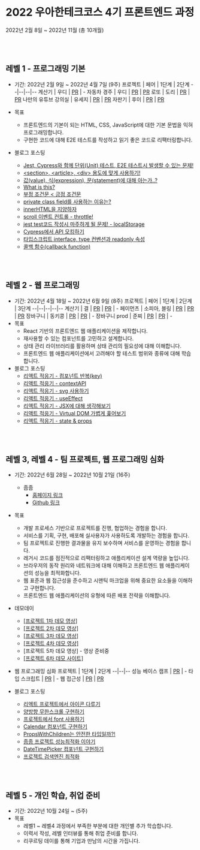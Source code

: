 # 2022 우아한테크코스 4기 프론트엔드 과정

2022년 2월 8일 ~ 2022년 11월 (총 10개월)

<br /><br />

## 레벨 1 - 프로그래밍 기본

- 기간: 2022년 2월 9일 ~ 2022년 4월 7일 (9주)
  프로젝트 | 페어 | 1단계 | 2단계
  --|--|--|--
  계산기 | 우디 | [PR](https://github.com/woowacourse/javascript-calculator/pull/38) | -
  자동차 경주 | 우디 | [PR](https://github.com/woowacourse/javascript-racingcar/pull/92) | [PR](https://github.com/woowacourse/javascript-racingcar/pull/102)
  로또 | 도리 | [PR](https://github.com/woowacourse/javascript-lotto/pull/113) | [PR](https://github.com/woowacourse/javascript-lotto/pull/132)
  나만의 유튜브 강의실 | 유세지 | [PR](https://github.com/woowacourse/javascript-youtube-classroom/pull/98) | [PR](https://github.com/woowacourse/javascript-youtube-classroom/pull/122)
  자판기 | 후이 | [PR](https://github.com/woowacourse/javascript-vendingmachine/pull/14) | [PR](https://github.com/woowacourse/javascript-vendingmachine/pull/62)

- 목표

  - 프론트엔드의 기본이 되는 HTML, CSS, JavaScript에 대한 기본 문법을 익혀 프로그래밍합니다.
  - 구현한 코드에 대해 E2E 테스트를 작성하고 읽기 좋은 코드로 리팩터링합니다.

- 블로그 포스팅
  - [Jest, Cypress와 함께 단위(Unit) 테스트, E2E 테스트시 발생할 수 있는 문제!](https://velog.io/@kkojae91/Jest-Cypress%EC%99%80-%ED%95%A8%EA%BB%98-%EB%8B%A8%EC%9C%84Unit-%ED%85%8C%EC%8A%A4%ED%8A%B8-E2E-%ED%85%8C%EC%8A%A4%ED%8A%B8%EC%8B%9C-%EB%B0%9C%EC%83%9D%ED%95%A0-%EC%88%98-%EC%9E%88%EB%8A%94-%EB%AC%B8%EC%A0%9C)
  - [\<section>, \<article>, \<div> 용도에 맞게 사용하기!](https://velog.io/@kkojae91/section-article-div-%EC%9A%A9%EB%8F%84%EC%97%90-%EB%A7%9E%EA%B2%8C-%EC%82%AC%EC%9A%A9%ED%95%98%EA%B8%B0)
  - [값(value), 식(expression), 문(statement)에 대해 아는가..?](https://velog.io/@kkojae91/%EA%B0%92value-%EC%8B%9Dexpression-%EB%AC%B8statement%EC%97%90-%EB%8C%80%ED%95%B4-%EC%95%84%EB%8A%94%EA%B0%80)
  - [What is this?](https://velog.io/@kkojae91/What-is-this)
  - [부정 조건문 < 긍정 조건문](https://velog.io/@kkojae91/%EB%B6%80%EC%A0%95-%EC%A1%B0%EA%B1%B4%EB%AC%B8-%EA%B8%8D%EC%A0%95-%EC%A1%B0%EA%B1%B4%EB%AC%B8)
  - [private class field를 사용하는 이유는?](https://velog.io/@kkojae91/private-class-field%EB%A5%BC-%EC%82%AC%EC%9A%A9%ED%95%98%EB%8A%94-%EC%9D%B4%EC%9C%A0%EB%8A%94)
  - [innerHTML을 지양하자](https://velog.io/@kkojae91/innerHTML%EC%9D%84-%EC%A7%80%EC%96%91%ED%95%98%EC%9E%90)
  - [scroll 이벤트 컨트롤 - throttle!](https://velog.io/@kkojae91/scroll-%EC%9D%B4%EB%B2%A4%ED%8A%B8-%EC%BB%A8%ED%8A%B8%EB%A1%A4-throttle)
  - [jest test코드 작성시 마주하게 될 문제! - localStorage](https://velog.io/@kkojae91/jest-test%EC%BD%94%EB%93%9C-%EC%9E%91%EC%84%B1%EC%8B%9C-%EB%A7%88%EC%A3%BC%ED%95%98%EA%B2%8C-%EB%90%A0-%EB%AC%B8%EC%A0%9C-localStorage)
  - [Cypress에서 API 모킹하기](https://velog.io/@kkojae91/Cypress%EC%97%90%EC%84%9C-API-%EB%AA%A8%ED%82%B9%ED%95%98%EA%B8%B0)
  - [타입스크립트 interface, type 컨벤션과 readonly 속성](https://velog.io/@kkojae91/%ED%83%80%EC%9E%85%EC%8A%A4%ED%81%AC%EB%A6%BD%ED%8A%B8-interface-type-%EC%BB%A8%EB%B2%A4%EC%85%98%EA%B3%BC-readonly-%EC%86%8D%EC%84%B1)
  - [콜백 함수(callback function)](https://velog.io/@kkojae91/%EC%BD%9C%EB%B0%B1-%ED%95%A8%EC%88%98callback-function)

<br /><br />

## 레벨 2 - 웹 프로그래밍

- 기간: 2022년 4월 18일 ~ 2022년 6월 9일 (8주)
  프로젝트 | 페어 | 1단계 | 2단계 | 3단계
  --|--|--|--|--
  계산기 | 결 | [PR](https://github.com/woowacourse/react-calculator/pull/15) | [PR](https://github.com/woowacourse/react-calculator/pull/40) | -
  페이먼츠 | 소피아, 블링 | [PR](https://github.com/woowacourse/react-payments/pull/103) | [PR](https://github.com/woowacourse/react-payments/pull/126) | [PR](https://github.com/woowacourse/react-payments/pull/163)
  장바구니 | 동키콩 | [PR](https://github.com/woowacourse/react-shopping-cart/pull/83) | [PR](https://github.com/woowacourse/react-shopping-cart/pull/132) | -
  장바구니 prod | 준찌 | [PR](https://github.com/woowacourse/react-shopping-cart-prod/pull/15) | [PR](https://github.com/woowacourse/react-shopping-cart-prod/pull/56) | -
- 목표
  - React 기반의 프론트엔드 웹 애플리케이션을 제작합니다.
  - 재사용할 수 있는 컴포넌트를 고민하고 설계합니다.
  - 상태 관리 라이브러리를 활용하며 상태 관리의 필요성에 대해 이해합니다.
  - 프론트엔드 웹 애플리케이션에서 고려해야 할 테스트 범위와 종류에 대해 학습합니다.
- 블로그 포스팅
  - [리액트 적응기 - 컴포넌트 반복(key)](https://velog.io/@kkojae91/%EB%A6%AC%EC%95%A1%ED%8A%B8-%EC%A0%81%EC%9D%91%EA%B8%B0-%EC%BB%B4%ED%8F%AC%EB%84%8C%ED%8A%B8-%EB%B0%98%EB%B3%B5key)
  - [리액트 적응기 - contextAPI](https://velog.io/@kkojae91/%EB%A6%AC%EC%95%A1%ED%8A%B8-%EC%A0%81%EC%9D%91%EA%B8%B0-contextAPI)
  - [리액트 적응기 - svg 사용하기](https://velog.io/@kkojae91/%EB%A6%AC%EC%95%A1%ED%8A%B8-%EC%A0%81%EC%9D%91%EA%B8%B0-svg-%EC%82%AC%EC%9A%A9%ED%95%98%EA%B8%B0)
  - [리액트 적응기 - useEffect](https://velog.io/@kkojae91/%EB%A6%AC%EC%95%A1%ED%8A%B8-%EC%A0%81%EC%9D%91%EA%B8%B0-useEffect)
  - [리액트 적응기 - JSX에 대해 생각해보기](https://velog.io/@kkojae91/%EB%A6%AC%EC%95%A1%ED%8A%B8-%EC%A0%81%EC%9D%91%EA%B8%B0-JSX%EC%97%90-%EB%8C%80%ED%95%B4-%EC%83%9D%EA%B0%81%ED%95%B4%EB%B3%B4%EA%B8%B0)
  - [리액트 적응기 - Virtual DOM 가볍게 훑어보기](https://velog.io/@kkojae91/%EB%A6%AC%EC%95%A1%ED%8A%B8-%EC%A0%81%EC%9D%91%EA%B8%B0-Virtual-DOM-%EA%B0%80%EB%B3%8D%EA%B2%8C-%ED%9B%91%EC%96%B4%EB%B3%B4%EA%B8%B0)
  - [리액트 적응기 - state & props](https://velog.io/@kkojae91/%EB%A6%AC%EC%95%A1%ED%8A%B8-%EC%A0%81%EC%9D%91%EA%B8%B0-state-props)

<br /><br />

## 레벨 3, 레벨 4 - 팀 프로젝트, 웹 프로그래밍 심화

- 기간: 2022년 6월 28일 ~ 2022년 10월 21일 (16주)
  - 줍줍
    - [홈페이지 링크](https://jupjup.site/)
    - [Github 링크](https://github.com/woowacourse-teams/2022-pickpick)
- 목표
  - 개발 프로세스 기반으로 프로젝트를 진행, 협업하는 경험을 합니다.
  - 서비스를 기획, 구현, 배포해 실사용자가 사용하도록 개발하는 경험을 합니다.
  - 팀 프로젝트로 진행한 결과물을 유지 보수하며 서비스를 운영하는 경험을 합니다.
  - 레거시 코드를 점진적으로 리팩터링하고 애플리케이션 설계 역량을 높입니다.
  - 브라우저의 동작 원리와 네트워크에 대해 이해하고 프론트엔드 웹 애플리케이션의 성능을 최적화합니다.
  - 웹 표준과 웹 접근성을 준수하고 시맨틱 마크업을 위해 중요한 요소들을 이해하고 구현합니다.
  - 프론트엔드 웹 애플리케이션의 유형에 따른 배포 전략을 이해합니다.
- 데모데이

  - [[프로젝트 1차 데모 영상]](https://www.youtube.com/watch?v=6rfkFdJCxDw)
  - [[프로젝트 2차 데모 영상]](https://www.youtube.com/watch?v=H6rm16DesPo)
  - [[프로젝트 3차 데모 영상]](https://www.youtube.com/watch?v=LQOhHfKPuC0)
  - [[프로젝트 4차 데모 영상]](https://www.youtube.com/watch?v=VmXdJLkfBVE)
  - [프로젝트 5차 데모 영상] - 영상 준비중
  - [[프로젝트 6차 데모 사이트]](https://sites.google.com/woowahan.com/woowacourse-demo-4th/%ED%94%84%EB%A1%9C%EC%A0%9D%ED%8A%B8/%EC%A4%8D%EC%A4%8D)

- 웹 프로그래밍 심화
  프로젝트 | 1단계 | 2단계
  --|--|--
  성능 베이스 캠프 | [PR](https://github.com/woowacourse/perf-basecamp/pull/41) | -
  타입 스크립트 | [PR](https://github.com/woowacourse/ts-module/pull/11) | -
  웹 접근성 | [PR](https://github.com/woowacourse/a11y-airline/pull/44) | [PR](https://github.com/woowacourse/a11y-airline/pull/98)

- 블로그 포스팅
  - [리엑트 프로젝트에서 아이콘 다루기](https://velog.io/@kkojae91/%EB%A6%AC%EC%97%91%ED%8A%B8-%ED%94%84%EB%A1%9C%EC%A0%9D%ED%8A%B8%EC%97%90%EC%84%9C-%EC%95%84%EC%9D%B4%EC%BD%98-%EB%8B%A4%EB%A3%A8%EA%B8%B0)
  - [양방향 무한스크롤 구현하기](https://velog.io/@kkojae91/%EC%96%91%EB%B0%A9%ED%96%A5-%EB%AC%B4%ED%95%9C%EC%8A%A4%ED%81%AC%EB%A1%A4-%EA%B5%AC%ED%98%84%ED%95%98%EA%B8%B0)
  - [프로젝트에서 font 사용하기](https://velog.io/@kkojae91/%ED%94%84%EB%A1%9C%EC%A0%9D%ED%8A%B8%EC%97%90%EC%84%9C-font-%EC%82%AC%EC%9A%A9%ED%95%98%EA%B8%B0)
  - [Calendar 컴포넌트 구현하기](https://velog.io/@kkojae91/Calendar-%EC%BB%B4%ED%8F%AC%EB%84%8C%ED%8A%B8-%EA%B5%AC%ED%98%84%ED%95%98%EA%B8%B0)
  - [PropsWithChildren는 안전한 타입일까?!](https://velog.io/@kkojae91/PropsWithChildren%EB%8A%94-%EC%95%88%EC%A0%84%ED%95%9C-%ED%83%80%EC%9E%85%EC%9D%BC%EA%B9%8C)
  - [줍줍 프로젝트 성능최적화 이야기](https://velog.io/@kkojae91/%EC%A4%8D%EC%A4%8D-%ED%94%84%EB%A1%9C%EC%A0%9D%ED%8A%B8-%EC%84%B1%EB%8A%A5%EC%B5%9C%EC%A0%81%ED%99%94-%EC%9D%B4%EC%95%BC%EA%B8%B0)
  - [DateTimePicker 컴포넌트 구현하기](https://velog.io/@kkojae91/%ED%94%84%EB%A1%9C%EC%A0%9D%ED%8A%B8-%EB%82%B4%EB%B6%80%EC%97%90%EC%84%9C-Date-Time-Picker-%EC%A0%81%EC%9A%A9%ED%95%98%EA%B8%B0)
  - [프로젝트 검색엔진 최적화](https://velog.io/@kkojae91/%ED%94%84%EB%A1%9C%EC%A0%9D%ED%8A%B8-%EA%B2%80%EC%83%89%EC%97%94%EC%A7%84-%EC%B5%9C%EC%A0%81%ED%99%94)

<br /><br />

## 레벨 5 - 개인 학습, 취업 준비

- 기간: 2022년 10월 24일 ~ (5주)
- 목표
  - 레벨1 ~ 레벨4 과정에서 부족한 부분에 대한 개인별 추가 학습합니다.
  - 이력서 작성, 레벨 인터뷰를 통해 취업 준비를 합니다.
  - 리쿠르팅 데이를 통해 기업과 만남의 시간을 가집니다.
